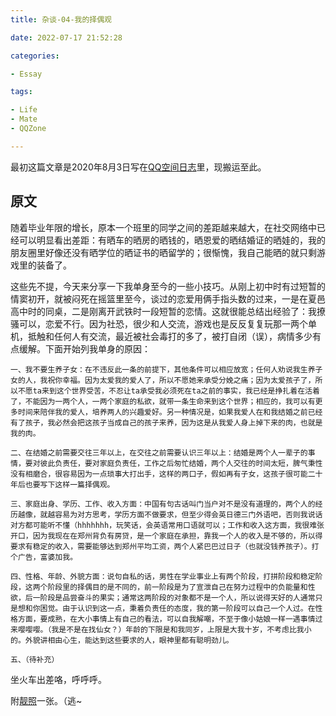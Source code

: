 ```yaml
---
title: 杂谈-04-我的择偶观

date: 2022-07-17 21:52:28

categories:

- Essay

tags:

- Life
- Mate
- QQZone

---
```


最初这篇文章是2020年8月3日写在[QQ空间日志](https://user.qzone.qq.com/150825/blog/1596408958)里，现搬运至此。

## 原文

随着毕业年限的增长，原本一个班里的同学之间的差距越来越大，在社交网络中已经可以明显看出差距：有晒车的晒房的晒钱的，晒恩爱的晒结婚证的晒娃的，我的朋友圈里好像还没有晒学位的晒证书的晒留学的；很惭愧，我自己能晒的就只剩游戏里的装备了。

这些先不提，今天来分享一下我单身至今的一些小技巧。从刚上初中时有过短暂的情窦初开，就被闷死在摇篮里至今，谈过的恋爱用俩手指头数的过来，一是在夏邑高中时的同桌，二是刚离开武铁时一段短暂的恋情。这就很能总结出经验了：我撩骚可以，恋爱不行。因为社恐，很少和人交流，游戏也是反反复复玩那一两个单机，抵触和任何人有交流，最近被社会毒打的多了，被打自闭（误），病情多少有点缓解。下面开始列我单身的原因：

    一、我不要生养子女：在不违反此一条的前提下，其他条件可以相应放宽；任何人劝说我生养子女的人，我祝你幸福。因为太爱我的爱人了，所以不愿她来承受分娩之痛；因为太爱孩子了，所以不愿ta来到这个世界受苦，不忍让ta承受我必须死在ta之前的事实，我已经是挣扎着在活着了，不能因为一两个人，一两个家庭的私欲，就带一条生命来到这个世界；相应的，我可以有更多时间来陪伴我的爱人，培养两人的兴趣爱好。另一种情况是，如果我爱人在和我结婚之前已经有了孩子，我必然会把这孩子当成自己的孩子来养，因为这是从我爱人身上掉下来的肉，也就是我的肉。

    二、在结婚之前需要交往三年以上，在交往之前需要认识三年以上：结婚是两个人一辈子的事情，要对彼此负责任，要对家庭负责任，工作之后匆忙结婚，两个人交往的时间太短，脾气秉性没有相磨合，很容易因为一点琐事大打出手，这样的两口子，假如再有子女，这孩子很可能二十年后也要写下这样一篇择偶观。

    三、家庭出身、学历、工作、收入方面：中国有句古话叫门当户对不是没有道理的，两个人的经历越像，就越容易为对方思考，学历方面不做要求，但至少得会英日德三门外语吧，否则我说话对方都可能听不懂（hhhhhhh，玩笑话，会英语常用口语就可以；工作和收入这方面，我很难张开口，因为我现在在郑州背负有房贷，是一个家庭在承担，靠我一个人的收入是不够的，所以得要求有稳定的收入，需要能够达到郑州平均工资，两个人紧巴巴过日子（也就没钱养孩子）。打个广告，富婆加我。

    四、性格、年龄、外貌方面：说句自私的话，男性在学业事业上有两个阶段，打拼阶段和稳定阶段，这两个阶段里的择偶目的是不同的，前一阶段是为了宣泄自己在努力过程中的负能量和性欲，后一阶段是品尝奋斗的果实；通常这两阶段的对象都不是一个人，所以说得天好的人通常只是想和你困觉。由于认识到这一点，秉着负责任的态度，我的第一阶段可以自己一个人过。在性格方面，要成熟，在大小事情上有自己的看法，可以自我解嘲，不至于像小姑娘一样一遇事情过来嘤嘤嘤。（我是不是在找仙女？）年龄的下限是和我同岁，上限是大我十岁，不考虑比我小的。外貌讲相由心生，能达到这些要求的人，眼神里都有聪明劲儿。

    五、（待补充）

坐火车出差咯，呼呼呼。


附[靓照](/img/2022/july/17/01.jpeg)一张。（逃~
